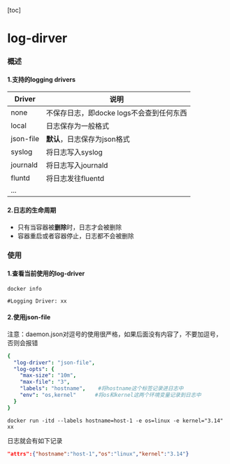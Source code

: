 [toc]
# log-dirver
### 概述
#### 1.支持的logging drivers
|Driver|说明|
|-|-|
|none|不保存日志，即docke logs不会查到任何东西|
|local|日志保存为一般格式|
|json-file|**默认**，日志保存为json格式|
|syslog|将日志写入syslog|
|journald|将日志写入journald|
|fluntd|将日志发往fluentd|
|...||

#### 2.日志的生命周期
* 只有当容器被**删除**时，日志才会被删除
* 容器重启或者容器停止，日志都不会被删除

### 使用
#### 1.查看当前使用的log-driver
```shell
docker info

#Logging Driver: xx
```

#### 2.使用json-file
注意：daemon.json对逗号的使用很严格，如果后面没有内容了，不要加逗号，否则会报错
```yaml
{
  "log-driver": "json-file",
  "log-opts": {
    "max-size": "10m",
    "max-file": "3",
    "labels": "hostname",    #将hostname这个标签记录进日志中
    "env": "os,kernel"      #将os和kernel这两个环境变量记录到日志中
  }
}
```
```shell
docker run -itd --labels hostname=host-1 -e os=linux -e kernel="3.14" xx
```
日志就会有如下记录
```json
"attrs":{"hostname":"host-1","os":"linux","kernel":"3.14"}
```
